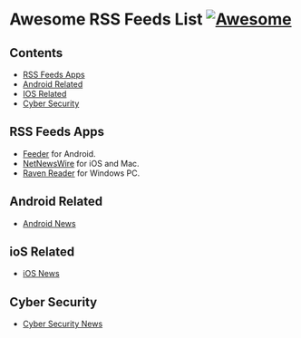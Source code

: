 # Awesome RSS Feeds List [![Awesome](https://cdn.rawgit.com/sindresorhus/awesome/d7305f38d29fed78fa85652e3a63e154dd8e8829/media/badge.svg)](https://github.com/himanshuchandola/awesome-rss)

## Contents
- [RSS Feeds Apps](#rss-feeds-apps)
- [Android Related](#android-related)
- [IOS Related](#ios-related)
- [Cyber Security](#cyber-security)

## RSS Feeds Apps
- [Feeder](https://f-droid.org/en/packages/com.nononsenseapps.feeder/) for Android.
- [NetNewsWire](https://github.com/Ranchero-Software/NetNewsWire) for iOS and Mac.
- [Raven Reader](https://github.com/hello-efficiency-inc/raven-reader) for Windows PC.

## Android Related
- [Android News](https://github.com/himanshuchandola/awesome-rss/blob/main/OPML%20Files/Android%20News/android.opml)

## ioS Related
- [iOS News](https://github.com/himanshuchandola/awesome-rss/blob/main/OPML%20Files/iOS%20News/iOS.opml)

## Cyber Security
- [Cyber Security News](https://github.com/himanshuchandola/awesome-rss/blob/main/OPML%20Files/Cyber%20Security%20News/cybersecurity.opml)

